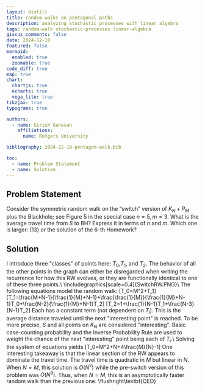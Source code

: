 ```yaml
---
layout: distill
title: random walks on pentagonal paths
description: analyzing stochastic processes with linear algebra
tags: random-walk stochastic-processes linear-algebra
giscus_comments: false
date: 2024-12-18
featured: false
mermaid:
  enabled: true
  zoomable: true
code_diff: true
map: true
chart:
  chartjs: true
  echarts: true
  vega_lite: true
tikzjax: true
typograms: true

authors:
  - name: Girish Ganesan
    affiliations: 
      name: Rutgers University

bibliography: 2024-12-18-pentagon-walk.bib

toc:
  - name: Problem Statement
  - name: Solution
---
```


## Problem Statement
Consider the symmetric random walk on the “switch” version of $K_N+P_M$ plus the Blackhole; see Figure 5 in the special case $n=5,m=3$. What is the average travel time from $S$ to BH? Express it in terms of $n$ and $m$. Which one is larger: (13) or the solution of the 6-th Homework?

## Solution
I introduce three "classes" of points here: $T_0$,$T_1$, and $T_2$. The behavior of all the other points in the graph can either be disregarded when writing the recurrence for how this RW evolves, or they are functionally identical to one of these three points.\\
\includegraphics[scale=0.4]{SwitchRW.PNG}\\
The following equations model the random walk:
\[T_0=M^2+T_1\]
\[T_1=\frac{M+N-1}{\frac{1}{M}+N-1}+\frac{\frac{1}{M}}{\frac{1}{M}+N-1}T_0+\frac{N-2}{\frac{1}{M}+N-1}T_2\]
\[T_2=1+\frac{1}{N-1}T_1+\frac{N-3}{N-1}T_2\]
Each has a constant term (not dependent on $T_i$). This is the average distance traveled until the next "interesting point" is reached. To be more precise, $S$ and all points on $K_N$ are considered "interesting". Basic case-counting probability and the Inverse Probability Rule are used to weight the chance of the next "interesting" point being each of $T_i$.\\
Solving the system of equations yields \[T_0=M^2+N+4\frac{M}{N}-1\]
One interesting takeaway is that the linear section of the RW appears to dominate the travel time. The travel time is quadratic in $M$ but linear in $N$. When $N=M$, this solution is $O(N^2)$ while the pre-switch version of this problem was $O(N^3)$. Thus, when $N=M$, this is an asymptotically faster random walk than the previous one.
\flushright\textbf{QED}